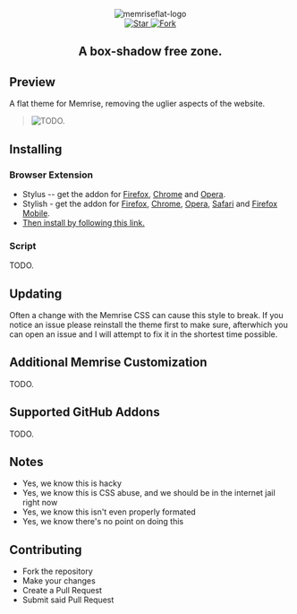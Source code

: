 <p align="center">
	<img alt="memriseflat-logo" src="https://cdn.rawgit.com/jakeoid/memrise-flat/5f7ef4eb/etc/logo.png">
	<br>
	<a href="https://github.com/StylishThemes/GitHub-Dark/stargazers">
		<img src="http://github-svg-buttons.herokuapp.com/star.svg?user=jakeoid&repo=memrise-flat&style=flat&background=007ec6" alt="Star">
	</a>
	<a href="http://github.com/StylishThemes/GitHub-Dark/fork">
		<img src="http://github-svg-buttons.herokuapp.com/fork.svg?user=jakeoid&repo=memrise-flat&style=flat&background=007ec6" alt="Fork">
	</a>
</p>

<h2 align="center">A box-shadow free zone.</h2>

## Preview

A flat theme for Memrise, removing the uglier aspects of the website.

> ![TODO.]()

## Installing

### Browser Extension

* Stylus -- get the addon for [Firefox](https://addons.mozilla.org/en-US/firefox/addon/styl-us/), [Chrome](https://chrome.google.com/webstore/detail/stylus/clngdbkpkpeebahjckkjfobafhncgmne) and [Opera](https://addons.opera.com/en-gb/extensions/details/stylus/).
* Stylish - get the addon for [Firefox](https://addons.mozilla.org/en-US/firefox/addon/2108/), [Chrome](https://chrome.google.com/extensions/detail/fjnbnpbmkenffdnngjfgmeleoegfcffe), [Opera](https://addons.opera.com/en/extensions/details/stylish/), [Safari](http://sobolev.us/stylish/) and [Firefox Mobile](https://addons.mozilla.org/en-US/firefox/addon/2108/).
* [Then install by following this link.](https://userstyles.org/styles/)

### Script

TODO.

## Updating

Often a change with the Memrise CSS can cause this style to break. If you notice an issue please reinstall the theme first to make sure, afterwhich you can open an issue and I will attempt to fix it in the shortest time possible.

## Additional Memrise Customization

TODO.

## Supported GitHub Addons

TODO.

## Notes

- Yes, we know this is hacky
- Yes, we know this is CSS abuse, and we should be in the internet jail right now
- Yes, we know this isn't even properly formated
- Yes, we know there's no point on doing this

## Contributing

- Fork the repository
- Make your changes
- Create a Pull Request
- Submit said Pull Request